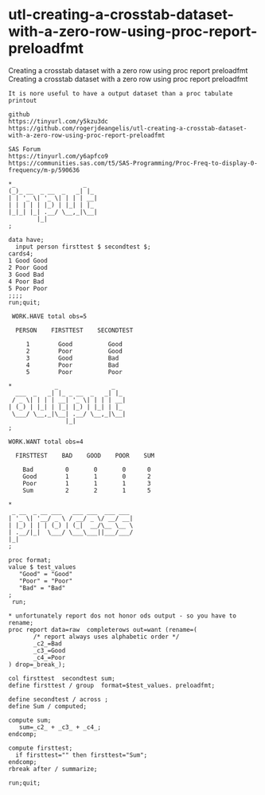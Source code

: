 # utl-creating-a-crosstab-dataset-with-a-zero-row-using-proc-report-preloadfmt
Creating a crosstab dataset with a zero row using proc report preloadfmt                                                                                                                                         
    Creating a crosstab dataset with a zero row using proc report preloadfmt                                                     
                                                                                                                                 
    It is nore useful to have a output dataset than a proc tabulate printout                                                     
                                                                                                                                 
    github                                                                                                                       
    https://tinyurl.com/y5kzu3dc                                                                                                 
    https://github.com/rogerjdeangelis/utl-creating-a-crosstab-dataset-with-a-zero-row-using-proc-report-preloadfmt              
                                                                                                                                 
    SAS Forum                                                                                                                    
    https://tinyurl.com/y6apfco9                                                                                                 
    https://communities.sas.com/t5/SAS-Programming/Proc-Freq-to-display-0-frequency/m-p/590636                                   
                                                                                                                                 
    *_                   _                                                                                                       
    (_)_ __  _ __  _   _| |_                                                                                                     
    | | '_ \| '_ \| | | | __|                                                                                                    
    | | | | | |_) | |_| | |_                                                                                                     
    |_|_| |_| .__/ \__,_|\__|                                                                                                    
            |_|                                                                                                                  
    ;                                                                                                                            
                                                                                                                                 
    data have;                                                                                                                   
      input person firsttest $ secondtest $;                                                                                     
    cards4;                                                                                                                      
    1 Good Good                                                                                                                  
    2 Poor Good                                                                                                                  
    3 Good Bad                                                                                                                   
    4 Poor Bad                                                                                                                   
    5 Poor Poor                                                                                                                  
    ;;;;                                                                                                                         
    run;quit;                                                                                                                    
                                                                                                                                 
     WORK.HAVE total obs=5                                                                                                       
                                                                                                                                 
      PERSON    FIRSTTEST    SECONDTEST                                                                                          
                                                                                                                                 
         1        Good          Good                                                                                             
         2        Poor          Good                                                                                             
         3        Good          Bad                                                                                              
         4        Poor          Bad                                                                                              
         5        Poor          Poor                                                                                             
                                                                                                                                 
    *            _               _                                                                                               
      ___  _   _| |_ _ __  _   _| |_                                                                                             
     / _ \| | | | __| '_ \| | | | __|                                                                                            
    | (_) | |_| | |_| |_) | |_| | |_                                                                                             
     \___/ \__,_|\__| .__/ \__,_|\__|                                                                                            
                    |_|                                                                                                          
    ;                                                                                                                            
                                                                                                                                 
    WORK.WANT total obs=4                                                                                                        
                                                                                                                                 
      FIRSTTEST    BAD    GOOD    POOR    SUM                                                                                    
                                                                                                                                 
        Bad         0       0       0      0                                                                                     
        Good        1       1       0      2                                                                                     
        Poor        1       1       1      3                                                                                     
        Sum         2       2       1      5                                                                                     
                                                                                                                                 
    *                                                                                                                            
     _ __  _ __ ___   ___ ___  ___ ___                                                                                           
    | '_ \| '__/ _ \ / __/ _ \/ __/ __|                                                                                          
    | |_) | | | (_) | (_|  __/\__ \__ \                                                                                          
    | .__/|_|  \___/ \___\___||___/___/                                                                                          
    |_|                                                                                                                          
    ;                                                                                                                            
                                                                                                                                 
    proc format;                                                                                                                 
    value $ test_values                                                                                                          
       "Good" = "Good"                                                                                                           
       "Poor" = "Poor"                                                                                                           
       "Bad" = "Bad"                                                                                                             
    ;                                                                                                                            
     run;                                                                                                                        
                                                                                                                                 
    * unfortunately report dos not honor ods output - so you have to rename;                                                     
    proc report data=raw  completerows out=want (rename=(                                                                        
           /* report always uses alphabetic order */                                                                             
           _c2_=Bad                                                                                                              
           _c3_=Good                                                                                                             
           _c4_=Poor                                                                                                             
    ) drop=_break_);                                                                                                             
                                                                                                                                 
    col firsttest  secondtest sum;                                                                                               
    define firsttest / group  format=$test_values. preloadfmt;                                                                   
                                                                                                                                 
    define secondtest / across ;                                                                                                 
    define Sum / computed;                                                                                                       
                                                                                                                                 
    compute sum;                                                                                                                 
       sum=_c2_ + _c3_ + _c4_;                                                                                                   
    endcomp;                                                                                                                     
                                                                                                                                 
    compute firsttest;                                                                                                           
      if firsttest="" then firsttest="Sum";                                                                                      
    endcomp;                                                                                                                     
    rbreak after / summarize;                                                                                                    
                                                                                                                                 
    run;quit;                                                                                                                    
                                                                                                                                 
